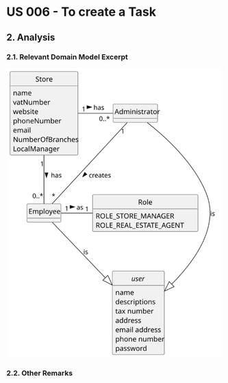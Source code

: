 # US 006 - To create a Task 

## 2. Analysis

### 2.1. Relevant Domain Model Excerpt 

![Domain Model](svg/us003-domain-model.svg)

### 2.2. Other Remarks
